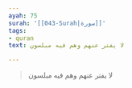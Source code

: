 ```yaml
---
ayah: 75
surah: '[[043-Surah|سورة]]'
tags:
- quran
text: لا يفتر عنهم وهم فيه مبلسون

---
```

> لا يفتر عنهم وهم فيه مبلسون
